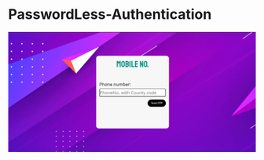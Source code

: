 # PasswordLess-Authentication
<img src="https://raw.githubusercontent.com/ReactJs-Fun/PasswordLess-OTP-Verify-Reactjs/master/client/src/img/Screenshot%202022-03-14%20155802.png" />
